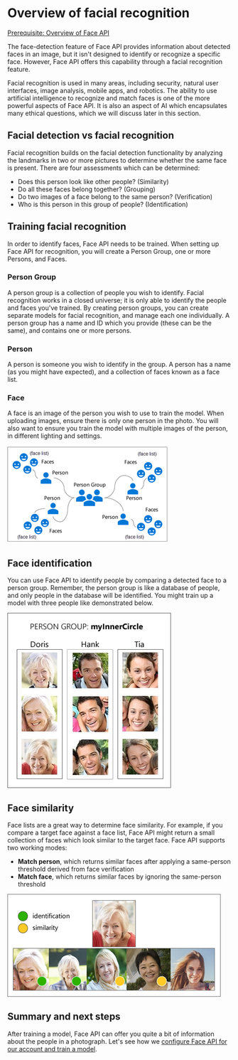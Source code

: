# Overview of facial recognition

[Prerequisite: Overview of Face API](./introduction.md)

The face-detection feature of Face API provides information about detected faces in an image, but it isn't designed to identify or recognize a specific face. However, Face API offers this capability through a facial recognition feature.

Facial recognition is used in many areas, including security, natural user interfaces, image analysis, mobile apps, and robotics. The ability to use artificial intelligence to recognize and match faces is one of the more powerful aspects of Face API. It is also an aspect of AI which encapsulates many ethical questions, which we will discuss later in this section.

## Facial detection vs facial recognition

Facial recognition builds on the facial detection functionality by analyzing the landmarks in two or more pictures to determine whether the same face is present. There are four assessments which can be determined:

- Does this person look like other people? (Similarity)
- Do all these faces belong together? (Grouping)
- Do two images of a face belong to the same person? (Verification)
- Who is this person in this group of people? (Identification)

## Training facial recognition

In order to identify faces, Face API needs to be trained. When setting up Face API for recognition, you will create a Person Group, one or more Persons, and Faces.

### Person Group

A person group is a collection of people you wish to identify. Facial recognition works in a closed universe; it is only able to identify the people and faces you've trained. By creating person groups, you can create separate models for facial recognition, and manage each one individually. A person group has a name and ID which you provide (these can be the same), and contains one or more persons.

### Person

A person is someone you wish to identify in the group. A person has a name (as you might have expected), and a collection of faces known as a face list.

### Face

A face is an image of the person you wish to use to train the model. When uploading images, ensure there is only one person in the photo. You will also want to ensure you train the model with multiple images of the person, in different lighting and settings.

![A diagram showing person group, person, face list and face](../images/face_training.png)

## Face identification

You can use Face API to identify people by comparing a detected face to a person group. Remember, the person group is like a database of people, and only people in the database will be identified. You might train up a model with three people like demonstrated below.

![An example of a Person Group with three people (Doris, Hank and Tia) and three images of each](../images/face_person_group.png)

## Face similarity

Face lists are a great way to determine face similarity. For example, if you compare a target face against a face list, Face API might return a small collection of faces which look similar to the target face. Face API supports two working modes:

- **Match person**, which returns similar faces after applying a same-person threshold derived from face verification
- **Match face**, which returns similar faces by ignoring the same-person threshold

![Sample of face similarity showing identification and possible similar faces](../images/face_similarity.png)

## Summary and next steps

After training a model, Face API can offer you quite a bit of information about the people in a photograph. Let's see how we [configure Face API for our account and train a model](./train-face-api.md).
